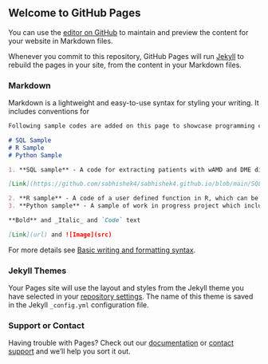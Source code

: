 ## Welcome to GitHub Pages

You can use the [editor on GitHub](https://github.com/sabhishek4/sabhishek4.github.io/edit/main/README.md) to maintain and preview the content for your website in Markdown files.

Whenever you commit to this repository, GitHub Pages will run [Jekyll](https://jekyllrb.com/) to rebuild the pages in your site, from the content in your Markdown files.

### Markdown

Markdown is a lightweight and easy-to-use syntax for styling your writing. It includes conventions for

```markdown
Following sample codes are added on this page to showcase programming capabilities to be eligible for HIDS program at GU

# SQL Sample
# R Sample
# Python Sample

1. **SQL sample** - A code for extracting patients with wAMD and DME diagnosis and subsequently adding features which are required to perform survival analysis on extracted patients 

[Link](https://github.com/sabhishek4/sabhishek4.github.io/blob/main/SQL%20sample%20code%20-%20data%20manipulation.txt)

2. **R sample** - A code of a user defined function in R, which can be used to generate quick descriptive reports
3. **Python sample** - A sample of work in progress project which includes implementation of PCA and clustering to identify high risk Heart failure patients

**Bold** and _Italic_ and `Code` text

[Link](url) and ![Image](src)
```

For more details see [Basic writing and formatting syntax](https://docs.github.com/en/github/writing-on-github/getting-started-with-writing-and-formatting-on-github/basic-writing-and-formatting-syntax).

### Jekyll Themes

Your Pages site will use the layout and styles from the Jekyll theme you have selected in your [repository settings](https://github.com/sabhishek4/sabhishek4.github.io/settings/pages). The name of this theme is saved in the Jekyll `_config.yml` configuration file.

### Support or Contact

Having trouble with Pages? Check out our [documentation](https://docs.github.com/categories/github-pages-basics/) or [contact support](https://support.github.com/contact) and we’ll help you sort it out.
